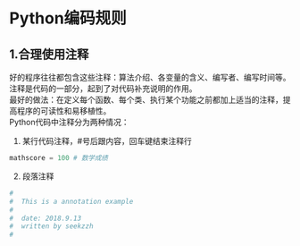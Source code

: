 # Python编码规则

## 1.合理使用注释

好的程序往往都包含这些注释：算法介绍、各变量的含义、编写者、编写时间等。注释是代码的一部分，起到了对代码补充说明的作用。  
最好的做法：在定义每个函数、每个类、执行某个功能之前都加上适当的注释，提高程序的可读性和易移植性。  
Python代码中注释分为两种情况：

1. 某行代码注释，#号后跟内容，回车键结束注释行

```python
mathscore = 100 # 数学成绩
```

2. 段落注释

```python
#
#  This is a annotation example
#
#  date: 2018.9.13
#  written by seekzzh
#
```
